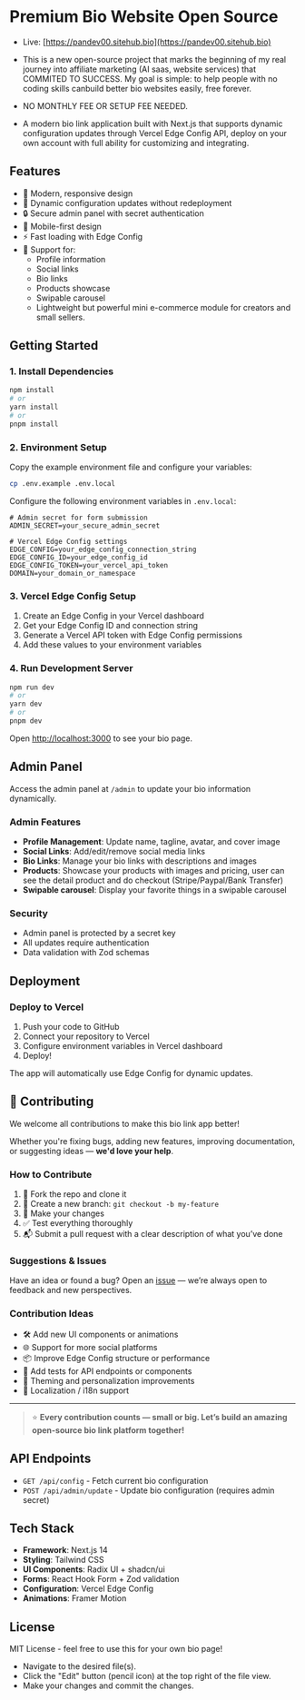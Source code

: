 
# Premium Bio Website Open Source

- Live: [https://pandev00.sitehub.bio](https://pandev00.sitehub.bio)

- This is a new open-source project that marks the beginning of my real journey into affiliate marketing (AI saas, website services) that COMMITED TO SUCCESS.
My goal is simple: to help people with no coding skills canbuild better bio websites easily, free forever.

- NO MONTHLY FEE OR SETUP FEE NEEDED.

- A modern bio link application built with Next.js that supports dynamic configuration updates through Vercel Edge Config API, deploy on your own account with full ability for customizing and integrating.

## Features

- 🎨 Modern, responsive design
- 🔧 Dynamic configuration updates without redeployment
- 🔒 Secure admin panel with secret authentication
- 📱 Mobile-first design
- ⚡ Fast loading with Edge Config
- 🎯 Support for:
  - Profile information
  - Social links
  - Bio links
  - Products showcase
  - Swipable carousel
  - Lightweight but powerful mini e-commerce module for creators and small sellers.

## Getting Started

### 1. Install Dependencies

```bash
npm install
# or
yarn install
# or
pnpm install
```

### 2. Environment Setup

Copy the example environment file and configure your variables:

```bash
cp .env.example .env.local
```

Configure the following environment variables in `.env.local`:

```env
# Admin secret for form submission
ADMIN_SECRET=your_secure_admin_secret

# Vercel Edge Config settings
EDGE_CONFIG=your_edge_config_connection_string
EDGE_CONFIG_ID=your_edge_config_id
EDGE_CONFIG_TOKEN=your_vercel_api_token
DOMAIN=your_domain_or_namespace
```

### 3. Vercel Edge Config Setup

1. Create an Edge Config in your Vercel dashboard
2. Get your Edge Config ID and connection string
3. Generate a Vercel API token with Edge Config permissions
4. Add these values to your environment variables

### 4. Run Development Server

```bash
npm run dev
# or
yarn dev
# or
pnpm dev
```

Open [http://localhost:3000](http://localhost:3000) to see your bio page.

## Admin Panel

Access the admin panel at `/admin` to update your bio information dynamically.

### Admin Features

- **Profile Management**: Update name, tagline, avatar, and cover image
- **Social Links**: Add/edit/remove social media links
- **Bio Links**: Manage your bio links with descriptions and images
- **Products**: Showcase your products with images and pricing, user can see the detail product and do checkout (Stripe/Paypal/Bank Transfer)
- **Swipable carousel**: Display your favorite things in a swipable carousel

### Security

- Admin panel is protected by a secret key
- All updates require authentication
- Data validation with Zod schemas

## Deployment

### Deploy to Vercel

1. Push your code to GitHub
2. Connect your repository to Vercel
3. Configure environment variables in Vercel dashboard
4. Deploy!

The app will automatically use Edge Config for dynamic updates.


## 🤝 Contributing

We welcome all contributions to make this bio link app better!

Whether you're fixing bugs, adding new features, improving documentation, or suggesting ideas — **we'd love your help**.

### How to Contribute

1. 🍴 Fork the repo and clone it
2. 🌱 Create a new branch: `git checkout -b my-feature`
3. 🔧 Make your changes
4. ✅ Test everything thoroughly
5. 📬 Submit a pull request with a clear description of what you’ve done

### Suggestions & Issues

Have an idea or found a bug?
Open an [issue](https://github.com/LaBanHSPO/premium-bio-website/issues) — we’re always open to feedback and new perspectives.

### Contribution Ideas

* 🛠 Add new UI components or animations
* 🌐 Support for more social platforms
* 📦 Improve Edge Config structure or performance
* 🧪 Add tests for API endpoints or components
* 🌈 Theming and personalization improvements
* 💬 Localization / i18n support

---

> ⭐ **Every contribution counts — small or big.
> Let’s build an amazing open-source bio link platform together!**


## API Endpoints

- `GET /api/config` - Fetch current bio configuration
- `POST /api/admin/update` - Update bio configuration (requires admin secret)

## Tech Stack

- **Framework**: Next.js 14
- **Styling**: Tailwind CSS
- **UI Components**: Radix UI + shadcn/ui
- **Forms**: React Hook Form + Zod validation
- **Configuration**: Vercel Edge Config
- **Animations**: Framer Motion

## License

MIT License - feel free to use this for your own bio page!

- Navigate to the desired file(s).
- Click the "Edit" button (pencil icon) at the top right of the file view.
- Make your changes and commit the changes.
